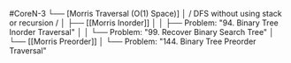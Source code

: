 #CoreN-3
└── [Morris Traversal (O(1) Space)]
    │   / DFS without using stack or recursion /
    │
    ├── [[Morris Inorder]]
    │   │   ├── Problem: "94. Binary Tree Inorder Traversal"
    │   │   └── Problem: "99. Recover Binary Search Tree"
    │
    └── [[Morris Preorder]]
        │   └── Problem: "144. Binary Tree Preorder Traversal"